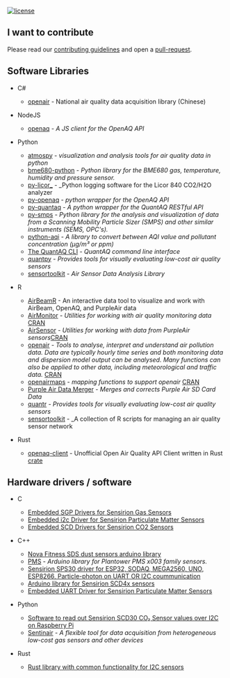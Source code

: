 [![license](https://img.shields.io/badge/LICENSE-CC0%201.0%20Universal-green.svg)](https://creativecommons.org/publicdomain/zero/1.0/)

## I want to contribute

Please read our [contributing guidelines](contributing.md) and open a [pull-request](https://help.github.com/articles/about-pull-requests/).



## Software Libraries


* C#
    * [openair](https://github.com/hzexe/openair) - National air quality data acquisition library (Chinese)

* NodeJS
    * [openaq](https://github.com/nickolasclarke/openaq) - _A JS client for the OpenAQ API_

* Python
    * [atmospy](https://github.com/quant-aq/atmospy)  - _visualization and analysis tools for air quality data in python_
    * [bme680-python](https://github.com/pimoroni/bme680-python) - _Python library for the BME680 gas, temperature, humidity and pressure sensor._
    * [py-licor_](https://github.com/quant-aq/py-licor) - _Python logging software for the Licor 840 CO2/H2O analyzer
    * [py-openaq](https://github.com/dhhagan/py-openaq) - _python wrapper for the OpenAQ API_
    * [py-quantaq](https://github.com/quant-aq/py-quantaq) - _A python wrapper for the QuantAQ RESTful API_
    * [py-smps](https://github.com/quant-aq/py-smps) - _Python library for the analysis and visualization of data from a Scanning Mobility Particle Sizer (SMPS) and other similar instruments (SEMS, OPC's)._
    * [python-aqi](https://github.com/hrbonz/python-aqi) - _A library to convert between AQI value and pollutant concentration (µg/m³ or ppm)_
    * [The QuantAQ CLI](https://github.com/quant-aq/cli) - _QuantAQ command line interface_
    * [quantpy](https://github.com/wacl-york/quant-air-pollution-measurement-errors) - _Provides tools for visually evaluating low-cost air quality sensors_
    * [sensortoolkit](https://github.com/USEPA/sensortoolkit) - _Air Sensor Data Analysis Library_


* R
    * [AirBeamR](https://github.com/aq-sensors/airbeamR) - An interactive data tool to visualize and work with AirBeam, OpenAQ, and PurpleAir data
    * [AirMonitor](https://github.com/MazamaScience/AirMonitor) - _Utilities for working with air quality monitoring data_ [CRAN](https://cran.r-project.org/web/packages/AirMonitor/index.html)
    * [AirSensor](https://github.com/MazamaScience/AirSensor)  - _Utilities for working with data from PurpleAir sensors_[CRAN](https://cran.r-project.org/web/packages/AirSensor/index.html)
    * [openair](https://github.com/davidcarslaw/openair) - _Tools to analyse, interpret and understand air pollution data. Data are typically hourly time series and both monitoring data and dispersion model output can be analysed. Many functions can also be applied to other data, including meteorological and traffic data._ [CRAN](https://cran.r-project.org/web/packages/openair/index.html)
    * [openairmaps](https://github.com/davidcarslaw/openairmaps) - _mapping functions to support openair_ [CRAN](https://cran.r-project.org/web/packages/openairmaps/index.html)
    * [Purple Air Data Merger](https://github.com/SebAire/Purple-Air-Data-Merger) - _Merges and corrects Purple Air SD Card Data_
    * [quantr](https://github.com/wacl-york/quant-air-pollution-measurement-errors) - _Provides tools for visually evaluating low-cost air quality sensors_
    * [sensortoolkit](https://github.com/gmiskell/sensortoolkit) - _A collection of R scripts for managing an air quality sensor network
    
* Rust
  * [openaq-client](https://github.com/igncp/openaq-client) - Unofficial Open Air Quality API Client written in Rust [crate](https://crates.io/crates/openaq-client)

## Hardware drivers / software

* C
    * [Embedded SGP Drivers for Sensirion Gas Sensors](https://github.com/Sensirion/embedded-sgp)
    * [Embedded i2c Driver for Sensirion Particulate Matter Sensors](https://github.com/Sensirion/embedded-sps)
    * [Embedded SCD Drivers for Sensirion CO2 Sensors](https://github.com/Sensirion/embedded-scd)

* C++
    * [Nova Fitness SDS dust sensors arduino library](https://github.com/lewapek/sds-dust-sensors-arduino-library)
    * [PMS](https://github.com/fu-hsi/PMS) - _Arduino library for Plantower PMS x003 family sensors._
    * [Sensirion SPS30 driver for ESP32, SODAQ, MEGA2560, UNO, ESP8266, Particle-photon on UART OR I2C coummunication](https://github.com/paulvha/sps30)
    * [Arduino library for Sensirion SCD4x sensors](https://github.com/Sensirion/arduino-i2c-scd4x)
    * [Embedded UART Driver for Sensirion Particulate Matter Sensors](https://github.com/Sensirion/embedded-uart-sps)

* Python
    * [Software to read out Sensirion SCD30 CO₂ Sensor values over I2C on Raspberry Pi](https://github.com/UnravelTEC/Raspi-Driver-SCD30)
    * [Sentinair](https://github.com/domenico-suriano/SentinAir) - _A flexible tool for data acquisition from heterogeneous low-cost gas sensors and other devices_

* Rust
    * [Rust library with common functionality for I2C sensors](https://github.com/Sensirion/sensirion-i2c-rs)

